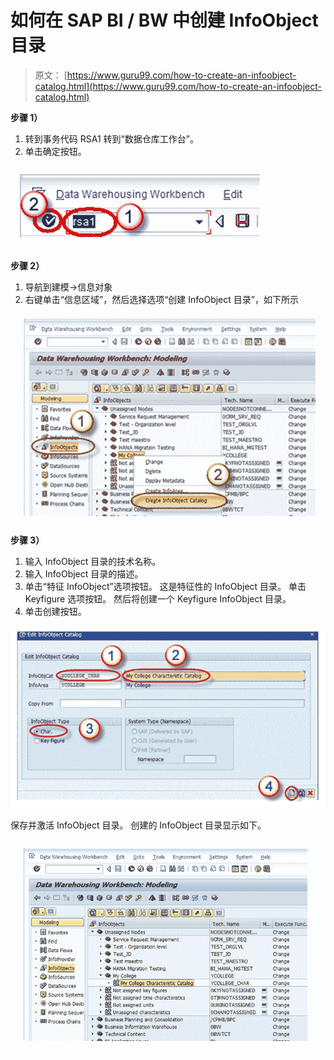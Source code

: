 # 如何在 SAP BI / BW 中创建 InfoObject 目录

> 原文： [https://www.guru99.com/how-to-create-an-infoobject-catalog.html](https://www.guru99.com/how-to-create-an-infoobject-catalog.html)

**步骤 1）**

1.  转到事务代码 RSA1 转到“数据仓库工作台”。
2.  单击确定按钮。

[![](img/b3cd80ecbbe50e5e3405f5c27e05950e.png)](/images/sap/SAP_BI/sap_bi_5_1.jpg)

**步骤 2）**

1.  导航到建模->信息对象
2.  右键单击“信息区域”，然后选择选项“创建 InfoObject 目录”，如下所示

[![](img/30f3e8f255ab06db138b49b2eb11eb2c.png)](/images/sap/SAP_BI/sap_bi_5_2.jpg)

**步骤 3）**

1.  输入 InfoObject 目录的技术名称。
2.  输入 InfoObject 目录的描述。
3.  单击“特征 InfoObject”选项按钮。 这是特征性的 InfoObject 目录。 单击 Keyfigure 选项按钮。 然后将创建一个 Keyfigure InfoObject 目录。
4.  单击创建按钮。

[![](img/9e94a51a88fd845f2cd7866d535fb55d.png)](/images/sap/SAP_BI/sap_bi_5_3.jpg)

保存并激活 InfoObject 目录。 创建的 InfoObject 目录显示如下。

[![](img/8432133ac4ade00ece2e2072b2b1905a.png)](/images/sap/SAP_BI/sap_bi_5_4.jpg)